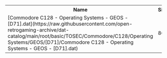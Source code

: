 <table>
<tr><th>Name</th><th>Size</th></tr>
<tr><td>[Commodore C128 - Operating Systems - GEOS - [D71].dat](https://raw.githubusercontent.com/open-retrogaming-archive/dat-catalog/main/root/basic/TOSEC/Commodore/C128/Operating Systems/GEOS/[D71]/Commodore C128 - Operating Systems - GEOS - [D71].dat)</td><td>866</td></tr>
</table>
